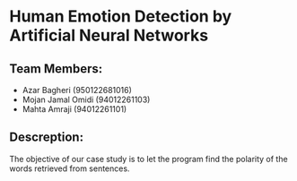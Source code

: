 # Human Emotion Detection by Artificial Neural Networks

## Team Members:
- Azar Bagheri (950122681016)
- Mojan Jamal Omidi (94012261103)
- Mahta Amraji (94012261101)

## Descreption:
The objective of our case study is to let the program find the polarity of
the words retrieved from sentences.
